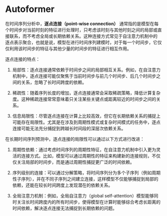 # Autoformer

在时间序列分析中，**逐点连接（point-wise connection）** 通常指的是模型在每个时间步对当前时刻的特征进行处理时，只考虑该时刻与其他时刻之间的局部或直接联系，而不考虑全局或长期依赖关系。这种连接方式常见于自注意力机制中的 逐点表示聚合，也就是说，模型在进行时间序列建模时，对于每一个时间步，它仅仅利用该时间步的特征与其他少量的时间步的特征进行相互作用。

逐点连接的特点：

1. 局部性：逐点连接通常依赖于时间步之间的局部相互关系。例如，在自注意力机制中，逐点连接可能仅聚焦于当前时间步与前几个时间步、后几个时间步之间的关系，忽略了长时间跨度的依赖。

2. 稀疏性：随着序列长度的增加，逐点连接通常会采取稀疏策略，降低计算复杂度。这种稀疏连接常常意味着只关注某些关键点或距离较近的时间步之间的关系。

3. 信息局限性：尽管逐点连接在计算上比较高效，但它在长期依赖关系的捕捉上可能存在局限性。尤其是在涉及到周期性模式或复杂时间模式的任务中，逐点连接可能无法充分捕捉到跨越长时间段的深层次依赖关系。

在长期时间序列预测中，逐点连接的局限性可以通过以下方式进行改进：

1. 周期性依赖：通过考虑时间序列的周期性特征，在自注意力机制中引入更为灵活的连接方式。比如，模型可以通过周期性的特征来构建新的连接规则，不仅仅关注局部的时间步，而是通过周期性捕捉更广泛的时间依赖。

2. 序列级别的连接：可以通过分解策略，将时间序列分为多个子序列（例如周期性子序列），并在不同子序列之间建立连接，这样模型不仅能够捕捉到局部的依赖，还能在较长时间跨度上发现潜在的依赖关系。

3. 全局注意力机制：例如，全局自注意力（global self-attention）模型能够同时关注长时间跨度内的所有时间步，使得模型在计算时能够综合考虑长距离的时间依赖，解决逐点连接无法捕捉到长期依赖的问题。